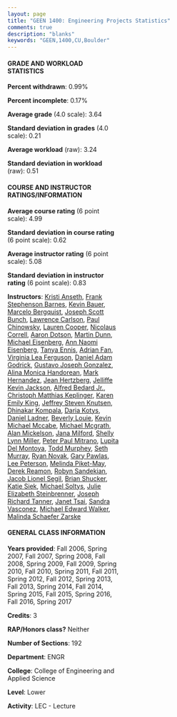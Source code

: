 ```yaml
---
layout: page
title: "GEEN 1400: Engineering Projects Statistics"
comments: true
description: "blanks"
keywords: "GEEN,1400,CU,Boulder"
---
```

<head>
<script src="https://ajax.googleapis.com/ajax/libs/jquery/2.1.3/jquery.min.js"></script>
<script src="https://dl.dropboxusercontent.com/s/pc42nxpaw1ea4o9/highcharts.js?dl=0"></script>
<!-- <script src="../assets/js/highcharts.js"></script> -->
<style type="text/css">@font-face {
	font-family: "Bebas Neue";
	src: url(https://www.filehosting.org/file/details/544349/BebasNeue Regular.otf) format("opentype");
	}
	h1.Bebas { 
		font-family: "Bebas Neue", Verdana, Tahoma;
	}
</style>
</head>
<body>
	<div id="container" style="float: right; width: 45%; height: 88%; margin-left: 2.5%; margin-right: 2.5%;"></div>
	<script language="JavaScript">
		$(document).ready(function() {
		var chart = {type: 'column'};
		var title = {text: 'Grade Distribution'};
		var xAxis = {categories: ['A','B','C','D','F'],crosshair: true};
		var yAxis = {min: 0,title: {text: 'Percentage'}};
		var tooltip = {headerFormat: '<center><b><span style="font-size:20px">{point.key}</span></b></center>',
		               pointFormat: '<td style="padding:0"><b>{point.y:.1f}%</b></td>',
		               footerFormat: '</table>',shared: true,useHTML: true};
		var plotOptions = {column: {pointPadding: 0.0,borderWidth: 0}};  
		var credits = {enabled: false};var series= [{name: 'Percent',data: [73.39,22.38,3.44,0.4,0.39,]}];
		var json = {};
		json.chart = chart;
		json.title = title;
		json.tooltip = tooltip;
		json.xAxis = xAxis;
		json.yAxis = yAxis;  
		json.series = series;
		json.plotOptions = plotOptions;  
		json.credits = credits;
		$('#container').highcharts(json);
	});
	</script>
</body>
			   
#### GRADE AND WORKLOAD STATISTICS

**Percent withdrawn**: 0.99%

**Percent incomplete**: 0.17%

**Average grade** (4.0 scale): 3.64

**Standard deviation in grades** (4.0 scale): 0.21

**Average workload** (raw): 3.24

**Standard deviation in workload** (raw): 0.51

#### COURSE AND INSTRUCTOR RATINGS/INFORMATION

**Average course rating** (6 point scale): 4.99

**Standard deviation in course rating** (6 point scale): 0.62

**Average instructor rating** (6 point scale): 5.08

**Standard deviation in instructor rating** (6 point scale): 0.83

**Instructors**: <a href='../../instructors/Kristi_Anseth'>Kristi Anseth</a>, <a href='../../instructors/Frank_Stephenson_Barnes'>Frank Stephenson Barnes</a>, <a href='../../instructors/Kevin_Bauer'>Kevin Bauer</a>, <a href='../../instructors/Marcelo_Bergquist'>Marcelo Bergquist</a>, <a href='../../instructors/Joseph_Scott_Bunch'>Joseph Scott Bunch</a>, <a href='../../instructors/Lawrence_Carlson'>Lawrence Carlson</a>, <a href='../../instructors/Paul_Chinowsky'>Paul Chinowsky</a>, <a href='../../instructors/Lauren_Cooper'>Lauren Cooper</a>, <a href='../../instructors/Nicolaus_Correll'>Nicolaus Correll</a>, <a href='../../instructors/Aaron_Dotson'>Aaron Dotson</a>, <a href='../../instructors/Martin_Dunn'>Martin Dunn</a>, <a href='../../instructors/Michael_Eisenberg'>Michael Eisenberg</a>, <a href='../../instructors/Ann_Naomi_Eisenberg'>Ann Naomi Eisenberg</a>, <a href='../../instructors/Tanya_Ennis'>Tanya Ennis</a>, <a href='../../instructors/Adrian_Fan'>Adrian Fan</a>, <a href='../../instructors/Virginia_Lea_Ferguson'>Virginia Lea Ferguson</a>, <a href='../../instructors/Daniel_Adam_Godrick'>Daniel Adam Godrick</a>, <a href='../../instructors/Gustavo_Joseph_Gonzalez'>Gustavo Joseph Gonzalez</a>, <a href='../../instructors/Alina_Monica_Handorean'>Alina Monica Handorean</a>, <a href='../../instructors/Mark_Hernandez'>Mark Hernandez</a>, <a href='../../instructors/Jean_Hertzberg'>Jean Hertzberg</a>, <a href='../../instructors/Jelliffe_Kevin_Jackson'>Jelliffe Kevin Jackson</a>, <a href='../../instructors/Alfred_Bedard_Jr.'>Alfred Bedard Jr.</a>, <a href='../../instructors/Christoph_Matthias_Keplinger'>Christoph Matthias Keplinger</a>, <a href='../../instructors/Karen_Emily_King'>Karen Emily King</a>, <a href='../../instructors/Jeffrey_Steven_Knutsen'>Jeffrey Steven Knutsen</a>, <a href='../../instructors/Dhinakar_Kompala'>Dhinakar Kompala</a>, <a href='../../instructors/Daria_Kotys'>Daria Kotys</a>, <a href='../../instructors/Daniel_Ladner'>Daniel Ladner</a>, <a href='../../instructors/Beverly_Louie'>Beverly Louie</a>, <a href='../../instructors/Kevin_Michael_Mccabe'>Kevin Michael Mccabe</a>, <a href='../../instructors/Michael_Mcgrath'>Michael Mcgrath</a>, <a href='../../instructors/Alan_Mickelson'>Alan Mickelson</a>, <a href='../../instructors/Jana_Milford'>Jana Milford</a>, <a href='../../instructors/Shelly_Lynn_Miller'>Shelly Lynn Miller</a>, <a href='../../instructors/Peter_Paul_Mitrano'>Peter Paul Mitrano</a>, <a href='../../instructors/Lupita_Del_Montoya'>Lupita Del Montoya</a>, <a href='../../instructors/Todd_Murphey'>Todd Murphey</a>, <a href='../../instructors/Seth_Murray'>Seth Murray</a>, <a href='../../instructors/Ryan_Novak'>Ryan Novak</a>, <a href='../../instructors/Gary_Pawlas'>Gary Pawlas</a>, <a href='../../instructors/Lee_Peterson'>Lee Peterson</a>, <a href='../../instructors/Melinda_Piket-May'>Melinda Piket-May</a>, <a href='../../instructors/Derek_Reamon'>Derek Reamon</a>, <a href='../../instructors/Robyn_Sandekian'>Robyn Sandekian</a>, <a href='../../instructors/Jacob_Lionel_Segil'>Jacob Lionel Segil</a>, <a href='../../instructors/Brian_Shucker'>Brian Shucker</a>, <a href='../../instructors/Katie_Siek'>Katie Siek</a>, <a href='../../instructors/Michael_Soltys'>Michael Soltys</a>, <a href='../../instructors/Julie_Elizabeth_Steinbrenner'>Julie Elizabeth Steinbrenner</a>, <a href='../../instructors/Joseph_Richard_Tanner'>Joseph Richard Tanner</a>, <a href='../../instructors/Janet_Tsai'>Janet Tsai</a>, <a href='../../instructors/Sandra_Vasconez'>Sandra Vasconez</a>, <a href='../../instructors/Michael_Edward_Walker'>Michael Edward Walker</a>, <a href='../../instructors/Malinda_Schaefer_Zarske'>Malinda Schaefer Zarske</a>

#### GENERAL CLASS INFORMATION

**Years provided**: Fall 2006, Spring 2007, Fall 2007, Spring 2008, Fall 2008, Spring 2009, Fall 2009, Spring 2010, Fall 2010, Spring 2011, Fall 2011, Spring 2012, Fall 2012, Spring 2013, Fall 2013, Spring 2014, Fall 2014, Spring 2015, Fall 2015, Spring 2016, Fall 2016, Spring 2017

**Credits**: 3

**RAP/Honors class?** Neither

**Number of Sections**: 192

**Department**: ENGR

**College**: College of Engineering and Applied Science

**Level**: Lower

**Activity**: LEC - Lecture
